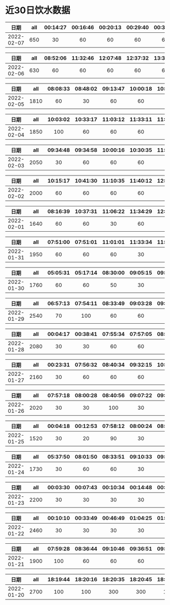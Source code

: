 # 近30日饮水数据
| 日期 | all | 00:14:27 | 00:16:46 | 00:20:13 | 00:29:40 | 00:38:19 | 00:53:25 | 01:23:18 | 02:14:28 | 08:09:21 | 11:00:34 | 11:30:11 | 11:52:26 |
| :----: | :----: | :----: | :----: | :----: | :----: | :----: | :----: | :----: | :----: | :----: | :----: | :----: | :----: |
| 2022-02-07 | 650 | 30 | 60 | 60 | 60 | 60 | 60 | 60 | 60 | 50 | 60 | 30 | 60 |

| 日期 | all | 08:52:06 | 11:32:46 | 12:07:48 | 12:37:32 | 13:37:22 | 16:22:52 | 16:59:21 | 22:15:27 | 23:45:10 | 23:46:16 | 23:46:59 | 23:48:33 |
| :----: | :----: | :----: | :----: | :----: | :----: | :----: | :----: | :----: | :----: | :----: | :----: | :----: | :----: |
| 2022-02-06 | 630 | 60 | 60 | 60 | 60 | 60 | 60 | 60 | 60 | 30 | 60 | 30 | 30 |

| 日期 | all | 08:08:33 | 08:48:02 | 09:13:47 | 10:00:18 | 10:30:15 | 11:02:03 | 11:09:37 | 11:43:16 | 12:57:39 | 12:58:51 | 13:16:48 | 13:42:40 | 14:12:16 | 14:42:53 | 16:13:41 | 16:28:11 | 16:58:15 | 17:28:12 | 17:58:11 | 18:10:45 | 18:40:24 | 19:38:57 | 19:39:01 | 19:39:05 | 20:09:48 | 20:40:07 | 20:51:08 | 21:16:41 | 22:06:42 |
| :----: | :----: | :----: | :----: | :----: | :----: | :----: | :----: | :----: | :----: | :----: | :----: | :----: | :----: | :----: | :----: | :----: | :----: | :----: | :----: | :----: | :----: | :----: | :----: | :----: | :----: | :----: | :----: | :----: | :----: | :----: |
| 2022-02-05 | 1810 | 60 | 30 | 60 | 60 | 60 | 60 | 30 | 60 | 200 | 60 | 60 | 60 | 60 | 60 | 60 | 60 | 60 | 60 | 60 | 60 | 30 | 60 | 60 | 80 | 60 | 60 | 60 | 60 | 60 |

| 日期 | all | 10:03:02 | 10:33:17 | 11:03:12 | 11:33:11 | 11:46:03 | 12:16:11 | 13:29:35 | 13:30:20 | 14:00:17 | 14:11:42 | 14:20:38 | 14:50:17 | 15:20:11 | 15:50:17 | 16:50:17 | 17:26:28 | 17:59:45 | 19:11:07 | 19:45:52 | 19:57:13 | 21:20:10 | 21:43:21 | 22:05:20 | 22:51:52 | 23:02:20 | 23:32:30 |
| :----: | :----: | :----: | :----: | :----: | :----: | :----: | :----: | :----: | :----: | :----: | :----: | :----: | :----: | :----: | :----: | :----: | :----: | :----: | :----: | :----: | :----: | :----: | :----: | :----: | :----: | :----: | :----: |
| 2022-02-04 | 1850 | 100 | 60 | 60 | 60 | 60 | 60 | 200 | 60 | 60 | 60 | 60 | 60 | 60 | 30 | 60 | 60 | 60 | 60 | 60 | 60 | 200 | 60 | 60 | 60 | 60 | 60 |

| 日期 | all | 09:34:48 | 09:34:58 | 10:00:16 | 10:30:35 | 11:00:11 | 11:32:36 | 12:56:58 | 12:57:03 | 13:30:16 | 13:59:52 | 14:11:31 | 15:11:35 | 15:42:37 | 16:04:21 | 16:27:00 | 16:35:53 | 17:05:12 | 17:35:10 | 18:05:10 | 18:35:12 | 19:16:04 | 19:59:49 | 20:29:18 | 20:59:12 | 21:20:28 | 21:32:52 | 22:03:02 | 22:33:12 | 23:07:41 |
| :----: | :----: | :----: | :----: | :----: | :----: | :----: | :----: | :----: | :----: | :----: | :----: | :----: | :----: | :----: | :----: | :----: | :----: | :----: | :----: | :----: | :----: | :----: | :----: | :----: | :----: | :----: | :----: | :----: | :----: | :----: |
| 2022-02-03 | 2050 | 30 | 60 | 60 | 60 | 60 | 60 | 60 | 200 | 60 | 60 | 60 | 60 | 60 | 60 | 60 | 60 | 60 | 60 | 60 | 60 | 60 | 300 | 60 | 60 | 60 | 30 | 60 | 60 | 50 |

| 日期 | all | 10:15:17 | 10:41:30 | 11:10:35 | 11:40:12 | 12:10:12 | 13:32:38 | 14:20:49 | 14:59:20 | 15:02:37 | 15:08:13 | 15:27:51 | 15:38:19 | 16:08:19 | 16:38:48 | 17:18:41 | 17:48:44 | 18:13:02 | 18:20:14 | 19:22:29 | 19:43:35 | 19:49:30 | 19:52:41 | 20:10:36 | 20:28:22 | 20:33:03 | 20:38:08 | 21:10:36 | 21:41:14 | 22:12:55 | 22:19:55 | 22:49:09 | 23:21:23 |
| :----: | :----: | :----: | :----: | :----: | :----: | :----: | :----: | :----: | :----: | :----: | :----: | :----: | :----: | :----: | :----: | :----: | :----: | :----: | :----: | :----: | :----: | :----: | :----: | :----: | :----: | :----: | :----: | :----: | :----: | :----: | :----: | :----: | :----: |
| 2022-02-02 | 2000 | 60 | 60 | 60 | 60 | 60 | 200 | 30 | 60 | 60 | 60 | 60 | 60 | 60 | 60 | 60 | 60 | 60 | 60 | 30 | 60 | 60 | 60 | 60 | 60 | 60 | 60 | 60 | 60 | 60 | 60 | 60 | 60 |

| 日期 | all | 08:16:39 | 10:37:31 | 11:06:22 | 11:34:29 | 12:04:18 | 12:20:16 | 12:25:29 | 13:58:51 | 14:28:13 | 14:40:26 | 15:07:28 | 15:40:42 | 16:15:15 | 17:08:29 | 17:24:44 | 18:57:59 | 19:20:52 | 19:31:59 | 19:46:57 | 19:59:25 | 20:05:43 | 20:35:26 | 21:05:22 | 21:36:13 | 22:08:27 | 22:18:19 | 22:49:24 | 23:11:25 |
| :----: | :----: | :----: | :----: | :----: | :----: | :----: | :----: | :----: | :----: | :----: | :----: | :----: | :----: | :----: | :----: | :----: | :----: | :----: | :----: | :----: | :----: | :----: | :----: | :----: | :----: | :----: | :----: | :----: | :----: |
| 2022-02-01 | 1640 | 60 | 60 | 30 | 60 | 60 | 30 | 30 | 60 | 60 | 60 | 60 | 60 | 60 | 60 | 30 | 200 | 60 | 60 | 30 | 30 | 60 | 60 | 60 | 60 | 60 | 60 | 60 | 60 |

| 日期 | all | 07:51:00 | 07:51:01 | 11:01:01 | 11:33:34 | 11:40:22 | 11:50:46 | 13:37:12 | 14:52:53 | 15:08:46 | 15:11:30 | 15:18:16 | 15:48:24 | 16:18:20 | 16:48:26 | 17:18:14 | 17:48:16 | 17:56:08 | 18:15:05 | 18:46:32 | 21:04:55 | 21:11:05 | 21:20:37 | 21:42:21 | 21:52:33 | 21:56:06 | 22:08:39 | 22:28:56 | 22:37:44 | 23:07:22 | 23:37:23 | 23:59:44 |
| :----: | :----: | :----: | :----: | :----: | :----: | :----: | :----: | :----: | :----: | :----: | :----: | :----: | :----: | :----: | :----: | :----: | :----: | :----: | :----: | :----: | :----: | :----: | :----: | :----: | :----: | :----: | :----: | :----: | :----: | :----: | :----: | :----: |
| 2022-01-31 | 1950 | 60 | 60 | 60 | 30 | 60 | 60 | 300 | 60 | 60 | 60 | 60 | 60 | 60 | 60 | 60 | 60 | 30 | 30 | 60 | 30 | 60 | 60 | 60 | 60 | 60 | 60 | 60 | 60 | 30 | 60 | 60 |

| 日期 | all | 05:05:31 | 05:17:14 | 08:30:00 | 09:05:15 | 09:28:46 | 10:01:06 | 15:14:22 | 15:45:26 | 15:55:58 | 16:25:49 | 16:50:09 | 17:00:44 | 17:30:14 | 18:01:44 | 19:02:30 | 19:47:18 | 20:10:56 | 20:23:57 | 20:30:00 | 20:43:51 | 21:03:04 | 21:07:43 | 21:12:11 | 21:24:41 | 21:45:31 | 21:57:55 | 22:22:45 | 22:47:28 | 22:58:14 | 23:05:16 | 23:32:08 | 23:40:48 |
| :----: | :----: | :----: | :----: | :----: | :----: | :----: | :----: | :----: | :----: | :----: | :----: | :----: | :----: | :----: | :----: | :----: | :----: | :----: | :----: | :----: | :----: | :----: | :----: | :----: | :----: | :----: | :----: | :----: | :----: | :----: | :----: | :----: | :----: |
| 2022-01-30 | 1760 | 60 | 60 | 50 | 30 | 60 | 60 | 60 | 60 | 60 | 60 | 30 | 60 | 60 | 30 | 100 | 60 | 60 | 60 | 60 | 60 | 20 | 60 | 60 | 60 | 60 | 60 | 60 | 60 | 60 | 60 | 30 | 30 |

| 日期 | all | 06:57:13 | 07:54:11 | 08:33:49 | 09:03:28 | 09:35:00 | 10:16:31 | 10:46:36 | 11:17:05 | 11:47:40 | 12:17:14 | 12:58:19 | 13:28:22 | 14:37:40 | 14:40:22 | 14:42:01 | 15:12:22 | 15:42:23 | 16:15:28 | 16:46:37 | 17:23:42 | 18:13:07 | 18:36:53 | 18:49:50 | 19:13:00 | 19:43:42 | 20:16:00 | 20:45:49 | 21:15:29 | 21:31:04 | 21:50:40 | 21:56:18 | 21:57:33 | 21:58:51 | 22:00:16 | 22:01:34 | 22:02:29 | 22:05:10 | 22:06:14 | 22:07:06 | 22:11:04 | 22:51:33 |
| :----: | :----: | :----: | :----: | :----: | :----: | :----: | :----: | :----: | :----: | :----: | :----: | :----: | :----: | :----: | :----: | :----: | :----: | :----: | :----: | :----: | :----: | :----: | :----: | :----: | :----: | :----: | :----: | :----: | :----: | :----: | :----: | :----: | :----: | :----: | :----: | :----: | :----: | :----: | :----: | :----: | :----: | :----: |
| 2022-01-29 | 2540 | 70 | 100 | 60 | 60 | 60 | 60 | 60 | 60 | 60 | 200 | 60 | 60 | 60 | 60 | 60 | 60 | 60 | 60 | 60 | 200 | 60 | 60 | 60 | 60 | 60 | 60 | 60 | 60 | 60 | 20 | 60 | 40 | 60 | 60 | 50 | 60 | 60 | 30 | 30 | 30 | 30 |

| 日期 | all | 00:04:17 | 00:38:41 | 07:55:34 | 07:57:05 | 08:20:13 | 08:36:53 | 09:06:23 | 09:27:19 | 09:57:17 | 10:18:38 | 11:25:21 | 11:43:05 | 12:17:15 | 12:50:01 | 13:19:13 | 13:54:34 | 14:24:17 | 14:54:30 | 15:12:47 | 16:08:33 | 16:30:22 | 16:32:13 | 17:18:20 | 17:53:46 | 18:23:26 | 18:32:54 | 19:00:22 | 19:11:43 | 19:41:29 | 20:11:34 | 20:37:28 | 21:04:43 | 21:34:59 | 21:56:44 | 22:04:03 | 22:30:44 | 23:17:12 |
| :----: | :----: | :----: | :----: | :----: | :----: | :----: | :----: | :----: | :----: | :----: | :----: | :----: | :----: | :----: | :----: | :----: | :----: | :----: | :----: | :----: | :----: | :----: | :----: | :----: | :----: | :----: | :----: | :----: | :----: | :----: | :----: | :----: | :----: | :----: | :----: | :----: | :----: | :----: |
| 2022-01-28 | 2080 | 30 | 30 | 60 | 60 | 60 | 60 | 60 | 60 | 60 | 60 | 60 | 60 | 200 | 30 | 30 | 60 | 60 | 60 | 30 | 60 | 10 | 60 | 200 | 60 | 60 | 60 | 60 | 30 | 60 | 30 | 30 | 20 | 60 | 60 | 30 | 30 | 30 |

| 日期 | all | 00:23:31 | 07:56:32 | 08:40:34 | 09:32:15 | 10:05:17 | 10:28:12 | 10:58:21 | 11:28:17 | 11:58:20 | 12:24:15 | 12:59:57 | 13:29:19 | 14:11:31 | 14:48:46 | 15:04:35 | 15:55:35 | 16:25:30 | 17:25:10 | 17:43:54 | 18:14:14 | 18:45:33 | 19:19:15 | 19:58:59 | 20:18:49 | 20:43:38 | 21:00:08 | 21:04:18 | 22:17:39 | 23:30:06 | 23:33:56 | 23:39:28 | 23:58:05 |
| :----: | :----: | :----: | :----: | :----: | :----: | :----: | :----: | :----: | :----: | :----: | :----: | :----: | :----: | :----: | :----: | :----: | :----: | :----: | :----: | :----: | :----: | :----: | :----: | :----: | :----: | :----: | :----: | :----: | :----: | :----: | :----: | :----: | :----: |
| 2022-01-27 | 2160 | 30 | 60 | 60 | 60 | 30 | 30 | 30 | 30 | 30 | 200 | 30 | 60 | 60 | 60 | 60 | 60 | 30 | 300 | 60 | 60 | 30 | 60 | 60 | 60 | 30 | 30 | 400 | 30 | 30 | 30 | 30 | 30 |

| 日期 | all | 07:57:18 | 08:00:28 | 08:40:56 | 09:07:22 | 09:31:21 | 10:02:23 | 10:30:27 | 11:00:19 | 11:30:16 | 12:09:47 | 12:47:13 | 13:15:30 | 14:01:44 | 14:17:17 | 14:47:18 | 15:17:44 | 15:54:31 | 16:24:12 | 16:54:21 | 17:19:35 | 17:36:56 | 18:04:37 | 18:17:09 | 18:58:18 | 19:28:16 | 19:50:59 | 20:08:20 | 20:37:56 | 20:59:22 | 21:31:38 | 21:52:54 | 22:27:04 | 22:35:30 | 22:45:18 | 23:05:35 | 23:26:37 | 23:34:42 | 23:35:00 | 23:52:29 |
| :----: | :----: | :----: | :----: | :----: | :----: | :----: | :----: | :----: | :----: | :----: | :----: | :----: | :----: | :----: | :----: | :----: | :----: | :----: | :----: | :----: | :----: | :----: | :----: | :----: | :----: | :----: | :----: | :----: | :----: | :----: | :----: | :----: | :----: | :----: | :----: | :----: | :----: | :----: | :----: | :----: |
| 2022-01-26 | 2020 | 30 | 30 | 100 | 30 | 30 | 30 | 30 | 30 | 30 | 200 | 30 | 30 | 30 | 30 | 30 | 30 | 30 | 30 | 60 | 200 | 30 | 60 | 30 | 30 | 30 | 30 | 60 | 60 | 30 | 30 | 300 | 30 | 30 | 30 | 30 | 30 | 60 | 60 | 20 |

| 日期 | all | 00:04:18 | 00:12:53 | 07:58:12 | 08:00:24 | 08:25:16 | 09:01:17 | 09:26:16 | 09:57:50 | 10:27:31 | 10:52:24 | 11:22:27 | 11:52:22 | 12:15:39 | 12:45:43 | 13:44:12 | 14:14:59 | 14:48:23 | 15:18:20 | 15:48:15 | 16:18:15 | 16:48:29 | 17:12:01 | 17:42:28 | 18:12:52 | 18:33:39 | 19:21:27 | 19:59:50 | 20:39:58 | 20:50:10 | 21:20:18 | 21:50:30 | 22:18:19 | 22:42:47 | 23:13:11 | 23:20:22 | 23:33:44 | 23:40:03 | 23:43:54 |
| :----: | :----: | :----: | :----: | :----: | :----: | :----: | :----: | :----: | :----: | :----: | :----: | :----: | :----: | :----: | :----: | :----: | :----: | :----: | :----: | :----: | :----: | :----: | :----: | :----: | :----: | :----: | :----: | :----: | :----: | :----: | :----: | :----: | :----: | :----: | :----: | :----: | :----: | :----: | :----: |
| 2022-01-25 | 1520 | 30 | 20 | 90 | 30 | 30 | 30 | 30 | 30 | 30 | 30 | 30 | 30 | 200 | 20 | 30 | 30 | 30 | 30 | 30 | 30 | 30 | 200 | 30 | 30 | 30 | 30 | 30 | 30 | 30 | 30 | 30 | 30 | 30 | 30 | 30 | 30 | 30 | 30 |

| 日期 | all | 05:37:50 | 08:01:50 | 08:33:51 | 09:10:33 | 09:35:54 | 10:01:16 | 10:35:32 | 11:18:57 | 11:39:48 | 12:16:59 | 12:51:03 | 13:10:45 | 13:30:20 | 14:00:21 | 14:48:38 | 15:18:23 | 15:49:54 | 16:19:45 | 16:49:25 | 17:17:25 | 17:45:40 | 18:36:21 | 19:06:34 | 19:25:47 | 19:49:59 | 20:19:17 | 20:38:04 | 20:58:38 | 21:14:17 | 21:44:17 | 21:53:48 | 22:11:32 | 22:36:05 | 22:44:35 | 22:52:12 | 23:15:37 | 23:45:28 |
| :----: | :----: | :----: | :----: | :----: | :----: | :----: | :----: | :----: | :----: | :----: | :----: | :----: | :----: | :----: | :----: | :----: | :----: | :----: | :----: | :----: | :----: | :----: | :----: | :----: | :----: | :----: | :----: | :----: | :----: | :----: | :----: | :----: | :----: | :----: | :----: | :----: | :----: | :----: |
| 2022-01-24 | 1730 | 30 | 60 | 60 | 30 | 30 | 30 | 30 | 30 | 30 | 100 | 30 | 30 | 30 | 30 | 30 | 30 | 30 | 30 | 30 | 150 | 30 | 30 | 30 | 30 | 30 | 30 | 30 | 30 | 400 | 30 | 30 | 30 | 30 | 30 | 30 | 30 | 30 |

| 日期 | all | 00:03:30 | 00:07:43 | 00:10:34 | 00:14:48 | 00:19:52 | 00:46:12 | 00:50:54 | 00:53:40 | 00:57:10 | 01:06:47 | 01:26:21 | 01:32:56 | 01:39:44 | 01:49:22 | 02:09:49 | 02:35:00 | 02:59:16 | 03:13:22 | 03:19:27 | 03:19:39 | 03:31:25 | 03:36:12 | 11:17:43 | 11:33:11 | 11:38:34 | 11:41:36 | 11:49:19 | 12:15:04 | 12:45:24 | 12:56:35 | 13:06:47 | 13:12:49 | 13:34:11 | 13:56:33 | 14:26:16 | 14:42:20 | 15:08:57 | 15:24:50 | 15:45:31 | 16:20:18 | 16:50:26 | 17:12:15 | 17:42:12 | 18:04:22 | 18:14:01 | 18:25:46 | 18:54:19 | 18:58:17 | 19:01:40 | 19:10:08 | 19:16:25 | 19:26:55 | 19:42:27 | 19:47:12 | 19:55:20 | 20:05:25 | 20:20:12 | 20:27:44 | 20:35:30 | 20:53:46 | 21:19:18 | 21:38:13 | 21:41:25 | 22:00:16 | 22:15:36 | 22:26:19 | 22:34:26 | 22:45:12 | 23:15:48 | 23:27:23 | 23:33:37 | 23:42:43 |
| :----: | :----: | :----: | :----: | :----: | :----: | :----: | :----: | :----: | :----: | :----: | :----: | :----: | :----: | :----: | :----: | :----: | :----: | :----: | :----: | :----: | :----: | :----: | :----: | :----: | :----: | :----: | :----: | :----: | :----: | :----: | :----: | :----: | :----: | :----: | :----: | :----: | :----: | :----: | :----: | :----: | :----: | :----: | :----: | :----: | :----: | :----: | :----: | :----: | :----: | :----: | :----: | :----: | :----: | :----: | :----: | :----: | :----: | :----: | :----: | :----: | :----: | :----: | :----: | :----: | :----: | :----: | :----: | :----: | :----: | :----: | :----: | :----: | :----: |
| 2022-01-23 | 2200 | 30 | 30 | 30 | 30 | 60 | 20 | 20 | 30 | 30 | 30 | 30 | 30 | 30 | 30 | 30 | 30 | 30 | 30 | 20 | 30 | 20 | 30 | 30 | 30 | 30 | 30 | 30 | 30 | 30 | 30 | 30 | 30 | 30 | 30 | 30 | 30 | 30 | 30 | 30 | 30 | 30 | 30 | 30 | 30 | 60 | 60 | 20 | 30 | 30 | 30 | 30 | 30 | 30 | 30 | 30 | 30 | 30 | 30 | 30 | 20 | 30 | 30 | 60 | 30 | 30 | 30 | 30 | 30 | 30 | 30 | 30 | 10 |

| 日期 | all | 00:10:10 | 00:33:49 | 00:46:49 | 01:04:25 | 01:18:12 | 01:25:26 | 01:37:59 | 01:51:56 | 07:17:10 | 10:31:18 | 11:12:21 | 11:53:05 | 11:55:10 | 11:56:28 | 12:22:47 | 12:49:22 | 13:22:41 | 13:25:18 | 13:32:33 | 13:36:51 | 13:42:42 | 13:45:28 | 13:46:55 | 13:49:22 | 13:53:18 | 13:56:04 | 14:00:41 | 14:24:45 | 14:54:24 | 15:24:23 | 15:54:28 | 16:01:02 | 16:22:18 | 16:30:37 | 16:33:52 | 16:44:08 | 16:45:12 | 16:52:23 | 17:01:46 | 17:12:13 | 17:35:20 | 17:46:21 | 18:09:26 | 18:27:15 | 18:53:09 | 19:19:10 | 19:49:18 | 20:15:18 | 20:19:08 | 20:25:30 | 20:30:17 | 20:39:05 | 20:56:19 | 21:11:09 | 21:23:20 | 21:33:46 | 21:39:58 | 21:54:10 | 22:28:59 | 22:39:09 | 22:44:22 | 23:05:20 | 23:18:22 | 23:24:17 | 23:30:12 | 23:37:18 | 23:42:12 | 23:49:16 | 23:56:21 | 23:58:15 |
| :----: | :----: | :----: | :----: | :----: | :----: | :----: | :----: | :----: | :----: | :----: | :----: | :----: | :----: | :----: | :----: | :----: | :----: | :----: | :----: | :----: | :----: | :----: | :----: | :----: | :----: | :----: | :----: | :----: | :----: | :----: | :----: | :----: | :----: | :----: | :----: | :----: | :----: | :----: | :----: | :----: | :----: | :----: | :----: | :----: | :----: | :----: | :----: | :----: | :----: | :----: | :----: | :----: | :----: | :----: | :----: | :----: | :----: | :----: | :----: | :----: | :----: | :----: | :----: | :----: | :----: | :----: | :----: | :----: | :----: | :----: | :----: |
| 2022-01-22 | 2460 | 30 | 30 | 30 | 30 | 30 | 30 | 10 | 10 | 20 | 30 | 30 | 20 | 10 | 20 | 30 | 30 | 60 | 30 | 10 | 60 | 100 | 60 | 30 | 60 | 60 | 60 | 100 | 60 | 60 | 30 | 30 | 30 | 30 | 60 | 30 | 30 | 30 | 30 | 30 | 30 | 30 | 30 | 30 | 30 | 30 | 30 | 30 | 30 | 60 | 60 | 30 | 30 | 30 | 30 | 30 | 30 | 30 | 30 | 30 | 30 | 30 | 30 | 30 | 30 | 30 | 30 | 30 | 30 | 30 | 30 |

| 日期 | all | 07:59:28 | 08:36:44 | 09:10:46 | 09:36:51 | 09:49:44 | 09:58:37 | 10:05:19 | 10:35:27 | 11:01:21 | 11:14:57 | 11:44:24 | 12:14:12 | 12:14:22 | 12:44:17 | 13:01:53 | 13:30:21 | 14:00:17 | 14:32:00 | 14:59:34 | 15:37:43 | 16:07:14 | 16:37:16 | 17:30:35 | 18:01:13 | 18:27:13 | 19:01:22 | 19:32:36 | 19:52:16 | 19:59:14 | 19:59:23 | 20:19:45 | 20:41:10 | 20:52:00 | 21:22:20 | 21:43:49 | 22:10:08 | 22:12:59 | 22:32:42 | 22:46:27 | 23:10:01 | 23:13:08 | 23:30:11 |
| :----: | :----: | :----: | :----: | :----: | :----: | :----: | :----: | :----: | :----: | :----: | :----: | :----: | :----: | :----: | :----: | :----: | :----: | :----: | :----: | :----: | :----: | :----: | :----: | :----: | :----: | :----: | :----: | :----: | :----: | :----: | :----: | :----: | :----: | :----: | :----: | :----: | :----: | :----: | :----: | :----: | :----: | :----: | :----: |
| 2022-01-21 | 1900 | 100 | 60 | 60 | 60 | 30 | 30 | 30 | 60 | 30 | 30 | 30 | 100 | 100 | 30 | 30 | 30 | 30 | 60 | 30 | 60 | 60 | 60 | 100 | 30 | 60 | 60 | 30 | 30 | 30 | 30 | 60 | 30 | 60 | 30 | 30 | 30 | 30 | 30 | 30 | 30 | 30 | 30 |

| 日期 | all | 18:19:44 | 18:20:16 | 18:20:35 | 18:20:45 | 18:25:36 | 18:29:06 | 18:35:20 | 18:35:38 | 19:21:40 | 19:25:55 | 19:26:32 | 19:39:03 | 20:09:19 | 20:39:23 | 21:01:51 | 21:09:31 | 21:25:40 | 21:27:20 | 21:29:20 | 21:59:19 | 22:01:42 | 22:03:22 | 22:09:52 | 22:10:20 | 22:21:33 | 22:51:26 | 23:22:15 | 23:23:46 | 23:37:28 | 23:37:40 | 23:37:51 | 23:38:54 | 23:46:28 | 23:46:31 | 23:46:33 | 23:46:35 | 23:46:38 | 23:46:58 | 23:48:36 | 23:49:26 | 23:49:32 | 23:49:34 | 23:49:36 | 23:51:57 | 23:53:08 | 23:53:09 | 23:53:12 | 23:53:17 | 23:53:26 | 23:53:43 | 23:54:17 | 23:55:18 | 23:56:19 | 23:56:20 | 23:56:26 | 23:57:06 | 23:57:07 | 23:57:09 | 23:57:14 | 23:57:23 | 23:57:40 | 23:58:13 | 23:59:14 |
| :----: | :----: | :----: | :----: | :----: | :----: | :----: | :----: | :----: | :----: | :----: | :----: | :----: | :----: | :----: | :----: | :----: | :----: | :----: | :----: | :----: | :----: | :----: | :----: | :----: | :----: | :----: | :----: | :----: | :----: | :----: | :----: | :----: | :----: | :----: | :----: | :----: | :----: | :----: | :----: | :----: | :----: | :----: | :----: | :----: | :----: | :----: | :----: | :----: | :----: | :----: | :----: | :----: | :----: | :----: | :----: | :----: | :----: | :----: | :----: | :----: | :----: | :----: | :----: | :----: |
| 2022-01-20 | 2700 | 100 | 100 | 300 | 300 | 100 | 100 | 100 | 300 | 100 | 30 | 30 | 100 | 60 | 30 | 30 | 30 | 30 | 30 | 30 | 100 | 30 | 30 | 30 | 30 | 30 | 30 | 30 | 30 | 30 | 30 | 100 | 30 | 100 | 100 | 100 | 100 | 100 | 100 | 100 | 100 | 100 | 100 | 100 | 30 | 100 | 100 | 100 | 100 | 100 | 100 | 100 | 100 | 30 | 60 | 30 | 100 | 100 | 100 | 100 | 100 | 100 | 100 | 100 |

